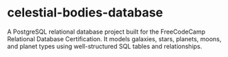 # celestial-bodies-database
A PostgreSQL relational database project built for the FreeCodeCamp Relational Database Certification. It models galaxies, stars, planets, moons, and planet types using well-structured SQL tables and relationships.
